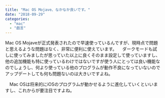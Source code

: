 ```yaml
---
title: "Mac OS Mojave、なかなか良いです。"
date: "2018-09-29"
categories: 
  - "mac"
  - "戯言"
---
```


Mac OS Mojaveが正式発表されたので早速使っているんですが、現時点で問題と思えるような問題はなく、非常に便利に使えています。 　ダークモードも試しに使ってみましたが思っていた以上に良くそのまま設定して使っていますし、他の追加機能も特に使っているわけではないですが使う人にとっては良い機能なのでしょうし、何より使っている他のプログラムが動作不良になっていないのでアップデートしても何も問題ないのは大きいですよね。

　Mac OSは将来的にiOSのプログラムが動かせるように進化していくといいますし、これからが要注目ですよね。
